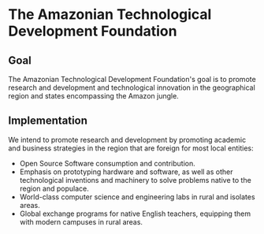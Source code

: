 # The Amazonian Technological Development Foundation

## Goal

The Amazonian Technological Development Foundation's goal is to promote research and development and technological innovation in the geographical region and states encompassing the Amazon jungle.

## Implementation

We intend to promote research and development by promoting academic and business strategies in the region that are foreign for most local entities:

- Open Source Software consumption and contribution.
- Emphasis on prototyping hardware and software, as well as other technological inventions and machinery to solve problems native to the region and populace.
- World-class computer science and engineering labs in rural and isolates areas.
- Global exchange programs for native English teachers, equipping them with modern campuses in rural areas.
